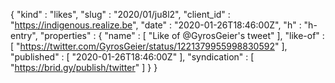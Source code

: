 {
  "kind" : "likes",
  "slug" : "2020/01/ju8l2",
  "client_id" : "https://indigenous.realize.be",
  "date" : "2020-01-26T18:46:00Z",
  "h" : "h-entry",
  "properties" : {
    "name" : [ "Like of @GyrosGeier's tweet" ],
    "like-of" : [ "https://twitter.com/GyrosGeier/status/1221379955998830592" ],
    "published" : [ "2020-01-26T18:46:00Z" ],
    "syndication" : [ "https://brid.gy/publish/twitter" ]
  }
}
